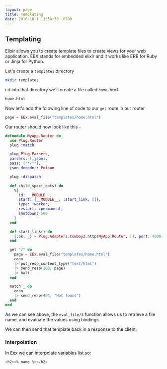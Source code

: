 ```yaml
---
layout: page
title: Templating
date: 2016-10-1 13:38:30 -0700
---
```


## Templating

Elixir allows you to create template files to create views for your web application. EEX stands for embedded elixir and it works like ERB for Ruby or Jinja for Python.

Let's create a `templates` directory

```bash
mkdir templates
```

cd into that directory we'll create a file called `home.html`

```bash
home.html
```

Now let's add the folowing line of code to our `get` route in our router

```elixir
page = EEx.eval_file("templates/home.html")
```

Our router should now look like this -

```elixir
defmodule MyApp.Router do
  use Plug.Router
  plug :match

  plug Plug.Parsers,
  parsers: [:json],
  pass: ["*/*"],
  json_decoder: Poison

  plug :dispatch

  def child_spec(_opts) do
    %{
      id: __MODULE__,
      start: {__MODULE__, :start_link, []},
      type: :worker,
      restart: :permanent,
      shutdown: 500
    }
  end

  def start_link() do
    {:ok, _} = Plug.Adapters.Cowboy2.http(MyApp.Router, [], port: 4000)
  end

  get "/" do
    page = EEx.eval_file("templates/home.html")
    conn
    |> put_resp_content_type("text/html")
    |> send_resp(200, page)
    |> halt
  end

  match _ do
    conn
    |> send_resp(404, "Not found")
  end
end
```

As we can see above, the `eval_file/3` function allows us to retrieve a file name, and evaluate the values using bindings.

We can then send that template back in a response to the client.

### Interpolation

In Eex we can interpolate variables list so:

```elixir
<h2><% name %></h2>
```





